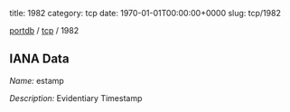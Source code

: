 title: 1982
category: tcp
date: 1970-01-01T00:00:00+0000
slug: tcp/1982

[portdb](/) / [tcp](/category/tcp.html) / 1982


## IANA Data

_Name:_ estamp

_Description:_ Evidentiary Timestamp

